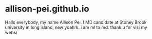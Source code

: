 # allison-pei.github.io
Hallo everybody, my name Allison Pei. I MD candidate at Stoney Brook university in long island, new yoahrk. i am ml to md. thank u for visi my websi 
